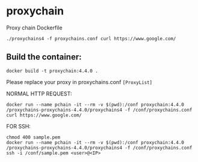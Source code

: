 # proxychain
Proxy chain Dockerfile


```
./proxychains4 -f proxychains.conf curl https://www.google.com/
```

## Build the container:

```
docker build -t proxychain:4.4.0 .
```

Please replace your proxy in proxychains.conf `[ProxyList]`

NORMAL HTTP REQUEST:
```
docker run --name pchain -it --rm -v $(pwd):/conf proxychain:4.4.0 /proxychains-proxychains-4.4.0/proxychains4 -f /conf/proxychains.conf curl https://www.google.com/
```

FOR SSH:
```
chmod 400 sample.pem
docker run --name pchain -it --rm -v $(pwd):/conf proxychain:4.4.0 /proxychains-proxychains-4.4.0/proxychains4 -f /conf/proxychains.conf ssh -i /conf/sample.pem <user>@<IP>
```
